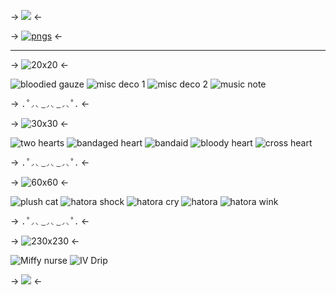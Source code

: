 -> ![](https://files.catbox.moe/ikmlsx.png) <-

-> [![pngs](https://files.catbox.moe/xsuixm.png)](https://rentry.co/medicore) <-

***

-> ![20x20](https://files.catbox.moe/ijca9p.png) <-

![bloodied gauze](https://files.catbox.moe/u8jdht.png) ![misc deco 1](https://files.catbox.moe/ck66ff.png) ![misc deco 2](https://files.catbox.moe/tn5nnu.png) ![music note](https://files.catbox.moe/efv8qo.png)

-> `.˚◞◟ ͜ ◞◟ ͜ ◞◟˚.` <-

-> ![30x30](https://files.catbox.moe/3unz9a.png) <-

![two hearts](https://files.catbox.moe/7p740t.png) ![bandaged heart](https://files.catbox.moe/ynqp0l.png) ![bandaid](https://files.catbox.moe/lkedbu.png) ![bloody heart](https://files.catbox.moe/9uqmwf.png) ![cross heart](https://files.catbox.moe/tabbci.png)

-> `.˚◞◟ ͜ ◞◟ ͜ ◞◟˚.` <-

-> ![60x60](https://files.catbox.moe/1mardq.png) <-

![plush cat](https://files.catbox.moe/rqwmal.png) ![hatora shock](https://files.catbox.moe/5r2ybu.png) ![hatora cry](https://files.catbox.moe/xdh4ti.png) ![hatora](https://files.catbox.moe/52ddup.png) ![hatora wink](https://files.catbox.moe/rl0tt7.png)

-> `.˚◞◟ ͜ ◞◟ ͜ ◞◟˚.` <-

-> ![230x230](https://files.catbox.moe/1kevin.png) <-

![Miffy nurse](https://files.catbox.moe/eblfdp.png) ![IV Drip](https://files.catbox.moe/bbzk7j.png)

-> ![](https://files.catbox.moe/ikmlsx.png) <-